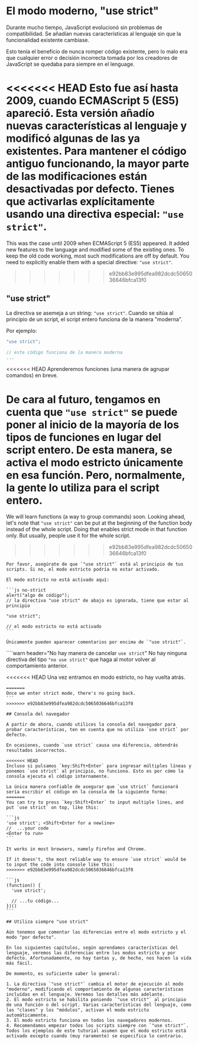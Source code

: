 # El modo moderno, "use strict"

Durante mucho tiempo, JavaScript evolucionó sin problemas de compatibilidad. Se añadían nuevas características al lenguaje sin que la funcionalidad existente cambiase.

Esto tenía el beneficio de nunca romper código existente, pero lo malo era que cualquier error o decisión incorrecta tomada por los creadores de JavaScript se quedaba para siempre en el lenguage.

<<<<<<< HEAD
Esto fue así hasta 2009, cuando ECMAScript 5 (ES5) apareció. Esta versión añadío nuevas características al lenguaje y modificó algunas de las ya existentes. Para mantener el código antiguo funcionando, la mayor parte de las modificaciones están desactivadas por defecto. Tienes que activarlas explícitamente usando una directiva especial: `"use strict"`.
=======
This was the case until 2009 when ECMAScript 5 (ES5) appeared. It added new features to the language and modified some of the existing ones. To keep the old code working, most such modifications are off by default. You need to explicitly enable them with a special directive: `"use strict"`.
>>>>>>> e92bb83e995dfea982dcdc5065036646bfca13f0

## "use strict"

La directiva se asemeja a un string: `"use strict"`. Cuando se sitúa al principio de un script, el script entero funciona de la manera "moderna".

Por ejemplo:

```js
"use strict";

// este código funciona de la manera moderna
...
```

<<<<<<< HEAD
Aprenderemos funciones (una manera de agrupar comandos) en breve.

De cara al futuro, tengamos en cuenta que `"use strict"` se puede poner al inicio de la mayoría de los tipos de funciones en lugar del script entero. De esta manera, se activa el modo estricto únicamente en esa función. Pero, normalmente, la gente lo utiliza para el script entero.
=======
We will learn functions (a way to group commands) soon. Looking ahead, let's note that `"use strict"` can be put at the beginning of the function body instead of the whole script. Doing that enables strict mode in that function only. But usually, people use it for the whole script.
>>>>>>> e92bb83e995dfea982dcdc5065036646bfca13f0

````warn header="Asegúrate de que \"use strict\" está al inicio"
Por favor, asegúrate de que `"use strict"` está al principio de tus scripts. Si no, el modo estricto podría no estar activado.

El modo estricto no está activado aquí:

```js no-strict
alert("algo de código");
// la directiva "use strict" de abajo es ignorada, tiene que estar al principio

"use strict";

// el modo estricto no está activado
```

Únicamente pueden aparecer comentarios por encima de `"use strict"`.
````

````warn header="No hay manera de cancelar `use strict`"
No hay ninguna directiva del tipo `"no use strict"` que haga al motor volver al comportamiento anterior.

<<<<<<< HEAD
Una vez entramos en modo estricto, no hay vuelta atrás.
````
=======
Once we enter strict mode, there's no going back.
```
>>>>>>> e92bb83e995dfea982dcdc5065036646bfca13f0

## Consola del navegador

A partir de ahora, cuando utilices la consola del navegador para probar características, ten en cuenta que no utiliza `use strict` por defecto.

En ocasiones, cuando `use strict` causa una diferencia, obtendrás resultados incorrectos.

<<<<<<< HEAD
Incluso si pulsamos `key:Shift+Enter` para ingresar múltiples líneas y ponemos `use strict` al principio, no funciona. Esto es por cómo la consola ejecuta el código internamente.

La única manera confiable de asegurar que `use strict` funcionará sería escribir el código en la consola de la siguiente forma:
=======
You can try to press `key:Shift+Enter` to input multiple lines, and put `use strict` on top, like this:

```js
'use strict'; <Shift+Enter for a newline>
//  ...your code
<Enter to run>
```

It works in most browsers, namely Firefox and Chrome.

If it doesn't, the most reliable way to ensure `use strict` would be to input the code into console like this:
>>>>>>> e92bb83e995dfea982dcdc5065036646bfca13f0

```js
(function() {
  'use strict';

  // ...tu código...
})()
```

## Utiliza siempre "use strict"

Aún tenemos que comentar las diferencias entre el modo estricto y el modo "por defecto".

En los siguientes capítulos, según aprendamos características del lenguaje, veremos las diferencias entre los modos estricto y por defecto. Afortunadamente, no hay tantas y, de hecho, nos hacen la vida más fácil.

De momento, es suficiente saber lo general:

1. La directiva `"use strict"` cambia el motor de ejecución al modo "moderno", modificando el comportamiento de algunas características incluídas en el lenguaje. Veremos los detalles más adelante.
2. El modo estricto se habilita poniendo `"use strict"` al principio de una función o del script. Varias características del lenguaje, como las "clases" y los "módulos", activan el modo estricto automáticamente.
3. El modo estricto funciona en todos los navegadores modernos.
4. Recomendamos empezar todos los scripts siempre con `"use strict"`. Todos los ejemplos de este tutorial asumen que el modo estricto está activado excepto cuando (muy raramente) se especifica lo contrario.
